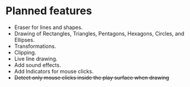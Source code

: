 # Planned features
- Eraser for lines and shapes.
- Drawing of Rectangles, Triangles, Pentagons, Hexagons, Circles, and Ellipses.
- Transformations.
- Clipping.
- Live line drawing.
- Add sound effects.
- Add Indicators for mouse clicks.
- ~~Detect only mouse clicks inside the play surface when drawing~~